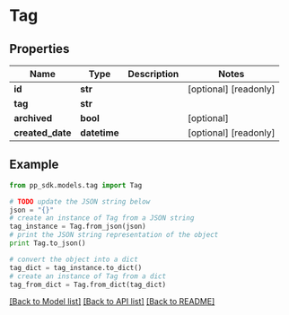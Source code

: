 # Tag


## Properties
Name | Type | Description | Notes
------------ | ------------- | ------------- | -------------
**id** | **str** |  | [optional] [readonly] 
**tag** | **str** |  | 
**archived** | **bool** |  | [optional] 
**created_date** | **datetime** |  | [optional] [readonly] 

## Example

```python
from pp_sdk.models.tag import Tag

# TODO update the JSON string below
json = "{}"
# create an instance of Tag from a JSON string
tag_instance = Tag.from_json(json)
# print the JSON string representation of the object
print Tag.to_json()

# convert the object into a dict
tag_dict = tag_instance.to_dict()
# create an instance of Tag from a dict
tag_from_dict = Tag.from_dict(tag_dict)
```
[[Back to Model list]](../README.md#documentation-for-models) [[Back to API list]](../README.md#documentation-for-api-endpoints) [[Back to README]](../README.md)


